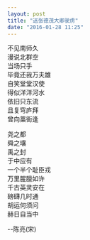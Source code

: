 ```yaml
---
layout: post
title: "送张德茂大卿驶虏"
date: "2016-01-28 11:25"
---
```



不见南师久  
漫说北群空  
当场只手  
毕竟还我万夫雄  
自笑堂堂汉使  
得似洋洋河水  
依旧只东流  
且复穹庐拜  
曾向藁街逢  


尧之都  
舜之壤  
禹之封  
于中应有  
一个半个耻臣戎  
万里腥膻如许  
千古英灵安在  
磅礴几时通  
胡运何须问  
赫日自当中  

--陈亮(宋)




